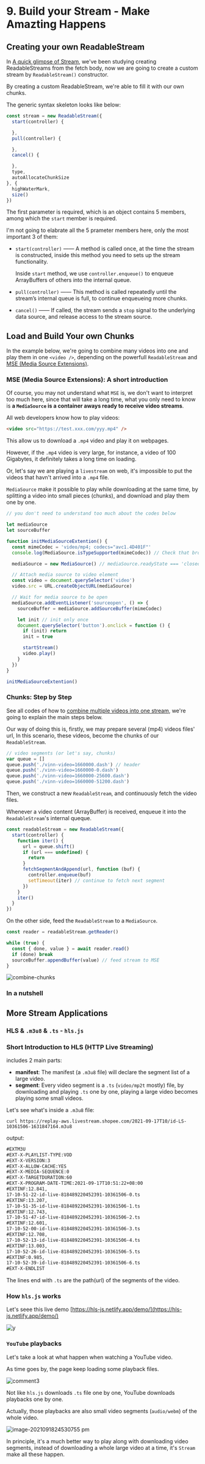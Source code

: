 # 9. Build your Stream - Make Amazting Happens

## Creating your own ReadableStream

In [A quick glimpse of Stream](./what-is-stream.md), we've been studying creating ReadableStreams from the fetch body, now we are going to create a custom stream by `ReadableStream()` constructor.

By creating a custom ReadableStream, we're able to fill it with our own chunks.

The generic syntax skeleton looks like below:

```javascript
const stream = new ReadableStream({
  start(controller) {

  },
  pull(controller) {

  },
  cancel() {

  },
  type,
  autoAllocateChunkSize
}, {
  highWaterMark,
  size()
})
```

The first parameter is required, which is an object contains 5 members, among which the `start` member is required.

I'm not going to elabrate all the 5 prameter members here, only the most important 3 of them:

- `start(controller)` —— A method is called once, at the time the stream is constructed, inside this method you need to sets up the stream functionality.

  Inside `start` method, we use `controller.enqueue()` to enqueue ArrayBuffers of others into the internal queue.

- `pull(controller)` —— This method is called repeatedly until the stream’s internal queue is full, to continue enqueueing more chunks.

- `cancel()` —— If called, the stream sends a `stop` signal to the underlying data source, and release access to the stream source.

## Load and Build Your own Chunks

In the example below, we're going to combine many videos into one and play them in one `<video />`, depending on the powerfull `ReadableStream` and [MSE (Media Source Extensions)](https://developer.mozilla.org/en-US/docs/Web/API/Media_Source_Extensions_API).

### MSE (Media Source Extensions): A short introduction

Of course, you may not understand what `MSE` is, we don't want to interpret too much here, since that will take a long time, what you only need to know is **a `MediaSource` is a container aways ready to receive video streams**.

All web developers know how to play videos:

```html
<video src="https://test.xxx.com/yyy.mp4" />
```

This allow us to download a `.mp4` video and play it on webpages.

However, if the `.mp4` video is very large, for instance, a video of 100 Gigabytes, it definitely takes a long time on loading.

Or, let's say we are playing a `livestream` on web, it's impossible to put the videos that havn't arrived into a `.mp4` file.

`MediaSource` make it possible to play while downloading at the same time, by splitting a video into small pieces (chunks), and download and play them one by one.

```javascript
// you don't need to understand too much about the codes below

let mediaSource
let sourceBuffer

function initMediaSourceExtention() {
  const mimeCodec = 'video/mp4; codecs="avc1.4D401F"'
  console.log(MediaSource.isTypeSupported(mimeCodec)) // Check that browser has support for media codec

  mediaSource = new MediaSource() // mediaSource.readyState === 'closed'

  // Attach media source to video element
  const video = document.querySelector('video')
  video.src = URL.createObjectURL(mediaSource)

  // Wait for media source to be open
  mediaSource.addEventListener('sourceopen', () => {
    sourceBuffer = mediaSource.addSourceBuffer(mimeCodec)

    let init // init only once
    document.querySelector('button').onclick = function () {
      if (init) return
      init = true

      startStream()
      video.play()
    }
  })
}

initMediaSourceExtention()
```

### Chunks: Step by Step

See all codes of how to [combine multiple videos into one stream](./stream/combine-multiple-videos-into-one-stream.js), we're going to explain the main steps below.

Our way of doing this is, firstly, we may prepare several (mp4) videos files' url, In this scenario, these videos, become the chunks of our `ReadableStream`.

```javascript
// video segments (or let's say, chunks)
var queue = []
queue.push('./vinn-video=1660000.dash') // header
queue.push('./vinn-video=1660000-0.dash')
queue.push('./vinn-video=1660000-25600.dash')
queue.push('./vinn-video=1660000-51200.dash')
```

Then, we construct a new `ReadableStream`, and continuously fetch the video files.

Whenever a video content (ArrayBuffer) is received, enqueue it into the `ReadableStream`'s internal queque.

```javascript
const readableStream = new ReadableStream({
  start(controller) {
    function iter() {
      url = queue.shift()
      if (url === undefined) {
        return
      }
      fetchSegmentAndAppend(url, function (buf) {
        controller.enqueue(buf)
        setTimeout(iter) // continue to fetch next segment
      })
    }
    iter()
  }
})
```

On the other side, feed the `ReadableStream` to a `MediaSource`.

```javascript
const reader = readableStream.getReader()

while (true) {
  const { done, value } = await reader.read()
  if (done) break
  sourceBuffer.appendBuffer(value) // feed stream to MSE
}
```

![combine-chunks](https://tva1.sinaimg.cn/large/008i3skNgy1gujsb193qoj629b0dmdik02.jpg)

### In a nutshell

## More Stream Applications

### HLS & `.m3u8` & `.ts` - `hls.js`

### Short Introduction to HLS (HTTP Live Streaming)

includes 2 main parts:

- **manifest**: The manifest (a `.m3u8` file) will declare the segment list of a large video.
- **segment**: Every video segment is a `.ts` (`video/mp2t` mostly) file, by downloading and playing `.ts` one by one, playing a large video becomes playing some small videos.

Let's see what's inside a `.m3u8` file:

```shell
curl https://replay-aws.livestream.shopee.com/2021-09-17T10/id-LS-10361506-1631847164.m3u8
```

output:

```txt
#EXTM3U
#EXT-X-PLAYLIST-TYPE:VOD
#EXT-X-VERSION:3
#EXT-X-ALLOW-CACHE:YES
#EXT-X-MEDIA-SEQUENCE:0
#EXT-X-TARGETDURATION:60
#EXT-X-PROGRAM-DATE-TIME:2021-09-17T10:51:22+08:00
#EXTINF:12.841,
17-10-51-22-id-live-818489220452391-10361506-0.ts
#EXTINF:13.207,
17-10-51-35-id-live-818489220452391-10361506-1.ts
#EXTINF:12.743,
17-10-51-47-id-live-818489220452391-10361506-2.ts
#EXTINF:12.601,
17-10-52-00-id-live-818489220452391-10361506-3.ts
#EXTINF:12.708,
17-10-52-13-id-live-818489220452391-10361506-4.ts
#EXTINF:13.003,
17-10-52-26-id-live-818489220452391-10361506-5.ts
#EXTINF:0.985,
17-10-52-39-id-live-818489220452391-10361506-6.ts
#EXT-X-ENDLIST
```

The lines end with `.ts` are the path(url) of the segments of the video.

### How `hls.js` works

Let's seee this live demo [https://hls-js.netlify.app/demo/](https://hls-js.netlify.app/demo/)

![y](https://tva1.sinaimg.cn/large/008i3skNgy1guktqignl1g60mo0j97wj02.gif)

### `YouTube` playbacks

Let's take a look at what happen when watching a YouTube video.

As time goes by, the page keep loading some playback files.

![comment3](https://tva1.sinaimg.cn/large/008i3skNgy1guksawsfgag616f0mekjz02.gif)

Not like `hls.js` downloads `.ts` file one by one, YouTube downloads playbacks one by one.

Actually, those playbacks are also small video segments (`audio/webm`) of the whole video.

![image-2021091824530755 pm](https://tva1.sinaimg.cn/large/008i3skNgy1guks30npthj618w0mbn3q02.jpg)

In principle, it's a much better way to play along with downloading video segments, instead of downloading a whole large video at a time, it's `Stream` make all these happen.
